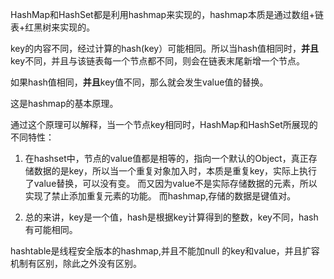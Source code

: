 HashMap和HashSet都是利用hashmap来实现的，hashmap本质是通过数组+链表+红黑树来实现的。

key的内容不同，经过计算的hash(key）可能相同。所以当hash值相同时，**并且**key不同，并且与该链表每一个节点都不同，则会在链表末尾新增一个节点。

如果hash值相同，**并且**key值不同，那么就会发生value值的替换。

这是hashmap的基本原理。

通过这个原理可以解释，当一个节点key相同时，HashMap和HashSet所展现的不同特性：
1. 在hashset中，节点的value值都是相等的，指向一个默认的Object，真正存储数据的是key，所以当一个重复对象加入时，本质是重复key，实际上执行了value替换，可以没有变。
而又因为value不是实际存储数据的元素，所以实现了禁止添加重复元素的功能。 而hashmap,存储的数据是键值对。

2. 总的来讲，key是一个值，hash是根据key计算得到的整数，key不同，hash有可能相同。


hashtable是线程安全版本的hashmap,并且不能加null 的key和value，并且扩容机制有区别，除此之外没有区别。
